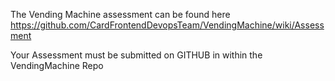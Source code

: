 The Vending Machine assessment can be found here 
https://github.com/CardFrontendDevopsTeam/VendingMachine/wiki/Assessment

Your Assessment must be submitted on GITHUB in within the VendingMachine Repo
